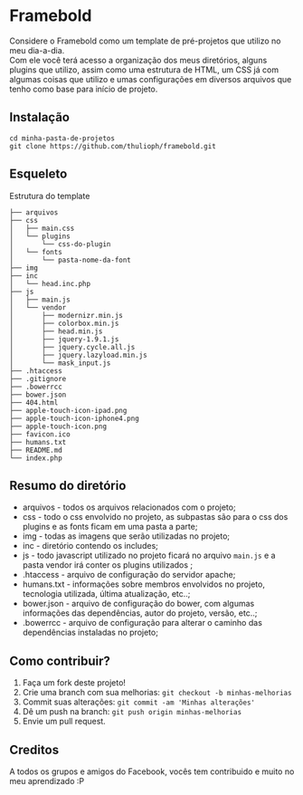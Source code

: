 # Framebold
 
Considere o Framebold como um template de pré-projetos que utilizo no meu dia-a-dia. <br>
Com ele você terá acesso a organização dos meus diretórios, alguns plugins que utilizo, assim como uma estrutura de HTML, um CSS já com algumas coisas que utilizo e umas configurações em diversos arquivos que tenho como base para início de projeto.
 
## Instalação
 
`cd minha-pasta-de-projetos` <br>
`git clone https://github.com/thulioph/framebold.git`
 
## Esqueleto
 
Estrutura do template <br>

```
├── arquivos
├── css
│   ├── main.css
│   └── plugins
│       └── css-do-plugin
│   └── fonts
│       └── pasta-nome-da-font
├── img
├── inc
│   └── head.inc.php
├── js
│   ├── main.js
│   └── vendor
│       ├── modernizr.min.js
│       ├── colorbox.min.js
│       ├── head.min.js
│       ├── jquery-1.9.1.js
│       ├── jquery.cycle.all.js
│       ├── jquery.lazyload.min.js
│       └── mask_input.js
├── .htaccess
├── .gitignore
├── .bowerrcc
├── bower.json
├── 404.html
├── apple-touch-icon-ipad.png
├── apple-touch-icon-iphone4.png
├── apple-touch-icon.png
├── favicon.ico
├── humans.txt
├── README.md
└── index.php
```

## Resumo do diretório
 
* arquivos - todos os arquivos relacionados com o projeto; <br>
* css - todo o css envolvido no projeto, as subpastas são para o css dos plugins e as fonts ficam em uma pasta a parte; <br>
* img - todas as imagens que serão utilizadas no projeto; <br>
* inc - diretório contendo os includes; <br>
* js - todo javascript utilizado no projeto ficará no arquivo `main.js` e a pasta vendor irá conter os plugins utilizados ; <br>
* .htaccess - arquivo de configuração do servidor apache; <br>
* humans.txt - informações sobre membros envolvidos no projeto, tecnologia utilizada, última atualização, etc..;
* bower.json - arquivo de configuração do bower, com algumas informações das dependências, autor do projeto, versão, etc..;
* .bowerrcc - arquivo de configuração para alterar o caminho das dependências instaladas no projeto;

## Como contribuir?
 
1. Faça um fork deste projeto!
2. Crie uma branch com sua melhorias: `git checkout -b minhas-melhorias`
3. Commit suas alterações: `git commit -am 'Minhas alterações'`
4. Dê um push na branch: `git push origin minhas-melhorias`
5. Envie um pull request.
 
## Creditos
 
A todos os grupos e amigos do Facebook, vocês tem contribuido e muito no meu aprendizado :P
 
